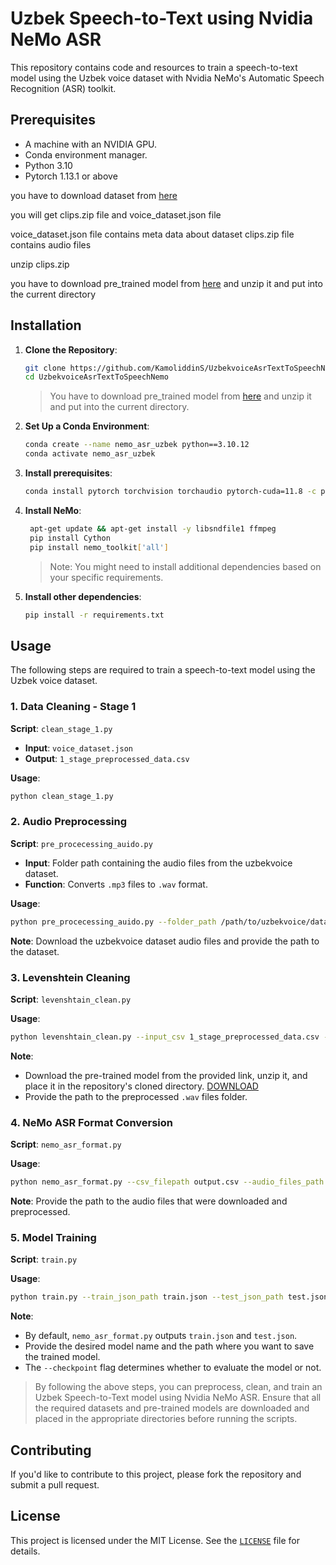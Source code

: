 

# Uzbek Speech-to-Text using Nvidia NeMo ASR

This repository contains code and resources to train a speech-to-text model using the Uzbek voice dataset with Nvidia NeMo's Automatic Speech Recognition (ASR) toolkit.

## Prerequisites

- A machine with an NVIDIA GPU.
- Conda environment manager.
- Python 3.10
- Pytorch 1.13.1 or above

you have to download dataset from [here](https://uzbekvoice.ai) 

you will get clips.zip file and voice_dataset.json file

voice_dataset.json file contains meta data about dataset
clips.zip file contains audio files

unzip clips.zip


you have to download pre_trained model from [here](https://drive.google.com/drive/folders/1dq_jXAJqyEeITShxEvrVQumE_3ix4TYW?usp=sharing)
and unzip it and put into the current directory


## Installation

1. **Clone the Repository**:
   ```bash
   git clone https://github.com/KamoliddinS/UzbekvoiceAsrTextToSpeechNemo.git
   cd UzbekvoiceAsrTextToSpeechNemo
   ```
   > You have to download pre_trained model from [here](https://dri) and unzip it and put into the current directory. 

2. **Set Up a Conda Environment**:
   ```bash
   conda create --name nemo_asr_uzbek python==3.10.12
   conda activate nemo_asr_uzbek
   ```
3. **Install prerequisites**:
   ```bash
   conda install pytorch torchvision torchaudio pytorch-cuda=11.8 -c pytorch -c nvidia
   ```

4. **Install NeMo**:
   ```bash
    apt-get update && apt-get install -y libsndfile1 ffmpeg
    pip install Cython
    pip install nemo_toolkit['all']
   ```
   > Note: You might need to install additional dependencies based on your specific requirements.

5. **Install other dependencies**:
   ```bash
   pip install -r requirements.txt
   ```


## Usage
The following steps are required to train a speech-to-text model using the Uzbek voice dataset.

### 1. Data Cleaning - Stage 1

**Script**: `clean_stage_1.py`

- **Input**: `voice_dataset.json`
- **Output**: `1_stage_preprocessed_data.csv`

**Usage**:
```bash
python clean_stage_1.py
```

### 2. Audio Preprocessing

**Script**: `pre_procecessing_auido.py`

- **Input**: Folder path containing the audio files from the uzbekvoice dataset.
- **Function**: Converts `.mp3` files to `.wav` format.

**Usage**:
```bash
python pre_procecessing_auido.py --folder_path /path/to/uzbekvoice/dataset
```
**Note**: Download the uzbekvoice dataset audio files and provide the path to the dataset.

### 3. Levenshtein Cleaning

**Script**: `levenshtain_clean.py`

**Usage**:
```bash
python levenshtain_clean.py --input_csv 1_stage_preprocessed_data.csv --audio_files_dir /path/to/preprocessed/wav/files --output_csv output.csv --model_path /path/to/pretrained/model
```
**Note**: 
- Download the pre-trained model from the provided link, unzip it, and place it in the repository's cloned directory. [DOWNLOAD](https://drive.google.com/drive/folders/1dq_jXAJqyEeITShxEvrVQumE_3ix4TYW?usp=sharing)
- Provide the path to the preprocessed `.wav` files folder.

### 4. NeMo ASR Format Conversion

**Script**: `nemo_asr_format.py`

**Usage**:
```bash
python nemo_asr_format.py --csv_filepath output.csv --audio_files_path /path/to/audio/files --cer_threshold 0.18
```
**Note**: Provide the path to the audio files that were downloaded and preprocessed.

### 5. Model Training

**Script**: `train.py`

**Usage**:
```bash
python train.py --train_json_path train.json --test_json_path test.json --model_name model_name --model_save_path /path/to/save/model --checkpoint True --num_epochs 10
```
**Note**: 
- By default, `nemo_asr_format.py` outputs `train.json` and `test.json`.
- Provide the desired model name and the path where you want to save the trained model.
- The `--checkpoint` flag determines whether to evaluate the model or not.


> By following the above steps, you can preprocess, clean, and train an Uzbek Speech-to-Text model using Nvidia NeMo ASR. Ensure that all the required datasets and pre-trained models are downloaded and placed in the appropriate directories before running the scripts.


## Contributing

If you'd like to contribute to this project, please fork the repository and submit a pull request.

## License

This project is licensed under the MIT License. See the [`LICENSE`](LICENSE) file for details.
